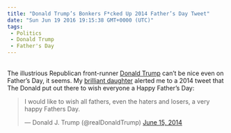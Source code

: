 ```yaml
---
title: "Donald Trump’s Bonkers F*cked Up 2014 Father’s Day Tweet"
date: "Sun Jun 19 2016 19:15:38 GMT+0000 (UTC)"
tags: 
 - Politics
 - Donald Trump
 - Father's Day
---
```

<p><!--OffDef--></p><p><!--Ads1--><br>
The illustrious Republican front-runner <a href="https://www.google.com/url?sa=t&amp;rct=j&amp;q=&amp;esrc=s&amp;source=web&amp;cd=4&amp;ved=0ahUKEwjml7G92LTNAhXG24MKHU4zBF0QFggtMAM&amp;url=http%3A%2F%2Fwww.liberalamerica.org%2F2016%2F06%2F19%2Fvain-trump-exclaims-feel-like-supermodel-except-like-times-10-video%2F&amp;usg=AFQjCNEck9OkdXiWGUsWrmSWnZAOULepmQ&amp;sig2=BP3kBqOieQBkjfkOONJDXg&amp;bvm=bv.124817099,d.amc&amp;cad=rja" onclick="__gaTracker(&apos;send&apos;, &apos;event&apos;, &apos;outbound-article&apos;, &apos;https://www.google.com/url?sa=t&amp;rct=j&amp;q=&amp;esrc=s&amp;source=web&amp;cd=4&amp;ved=0ahUKEwjml7G92LTNAhXG24MKHU4zBF0QFggtMAM&amp;url=http%3A%2F%2Fwww.liberalamerica.org%2F2016%2F06%2F19%2Fvain-trump-exclaims-feel-like-supermodel-except-like-times-10-video%2F&amp;usg=AFQjCNEck9OkdXiWGUsWrmSWnZAOULepmQ&amp;sig2=BP3kBqOieQBkjfkOONJDXg&amp;bvm=bv.124817099,d.amc&amp;cad=rja&apos;, &apos;Donald Trump&apos;);">Donald Trump</a> can&#x2019;t be nice even on Father&#x2019;s Day, it seems. My <a href="https://twitter.com/franniewillis" onclick="__gaTracker(&apos;send&apos;, &apos;event&apos;, &apos;outbound-article&apos;, &apos;https://twitter.com/franniewillis&apos;, &apos;brilliant daughter&apos;);">brilliant daughter</a>&#xA0;alerted me to a 2014 tweet that The Donald put out there to wish everyone a Happy Father&#x2019;s Day:</p><blockquote class="twitter-tweet" data-width="500"><p lang="en" dir="ltr">I would like to wish all fathers, even the haters and losers, a very happy Fathers Day.</p>
<p>&#x2014; Donald J. Trump (@realDonaldTrump) <a href="https://twitter.com/realDonaldTrump/status/478018343967162369" onclick="__gaTracker(&apos;send&apos;, &apos;event&apos;, &apos;outbound-article&apos;, &apos;https://twitter.com/realDonaldTrump/status/478018343967162369&apos;, &apos;June 15, 2014&apos;);">June 15, 2014</a></p></blockquote><p><script async src="//platform.twitter.com/widgets.js" charset="utf-8"></script></p>